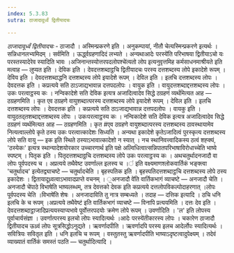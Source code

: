 ```yaml
---
index: 5.3.83
sutra: ठाजादावूर्ध्वं द्वितीयादचः

---
```

_ठाजादावूर्ध्वं द्वितीयादचः_ - ठाजादौ । अस्मिन्प्रकरणे इति । अनुकम्पायां, नीतौ चेत्यस्मिन्प्रकरणे इत्यर्थः । सन्निधानलभ्यमिदम् । सर्वमिति । ऊर्द्ध्वग्रहणादिदं लभ्यते । अन्यथाआदेः परस्ये॑ति परिभाषया द्वितीयाऽचो यः परस्तस्यादेरेव स्यादिति भावः ।अजिनान्तस्योत्तरपदलोपश्चे॑त्यतो लोप इत्यनुवृत्तमिह कर्मसाधनमाश्रीयते इति मत्वाह — लुप्यत इति । देविक इति । देवदत्तशब्दाट्ठचि द्वितीयादचः परस्य दत्तशब्दस्य लोपे इकादेशे रूपम् । देविय इति । देवदत्तशब्दाद्धनि दत्तशब्दस्य लोपे इयादेशे रूपम् । देविल इति । इलचि दत्तशब्दस्य लोपः । देवदत्तक इति । कप्रत्यये सति ठाऽजाद्यभावान्न दत्तपदलोपः । वायुक इति । वायुदत्तशब्दाद्दत्तशब्दस्य लोपः । उकः परत्वाट्ठस्य कः । नन्विकादेशे सति देविक इत्यत्र अजादित्वादेव सिद्धे ठग्रहणं व्यर्थमित्यत आह — ठग्रहणमिति । कृत एव ठग्रहणे वायुशब्दात्परस्य दत्तशब्दस्य लोपे इयादेशे रूपम् । देविल इति । इलचि दत्तशब्दस्य लोपः । देवदत्तक इति । कप्रत्यये सति ठाऽजाद्यभावान्न दत्तपदलोपः । वायकु इति । वायुदतद्तशब्दाद्दत्तशब्दस्य लोपः । उकःपरत्वाट्ठस्य कः । नन्विकादेशे सति देविक इत्यत्र अजादित्वादेव सिद्धे ठग्रहणं व्यर्थमित्यत आह — ठग्रहणमिति । कृत #एव ठग्रहणे वायुशब्दात्परस्य दत्तशब्दस्य ठावस्थायामेव नित्यत्वाल्लोपे कृते ठस्य उकः परत्वात्कादेशः सिध्यति । अन्यथा इकादेशे कृतेऽजादित्वं पुरस्कृत्य दत्तशब्दस्य लोपे सति वायु — इक इति स्थिते ठस्याऽभावात्कादेशो न स्यात् । नच स्थानिवत्त्वादिकस्य ठत्वं शह्क्यं, 'ठस्येकः' इत्यत्र स्थान्यादेशयोरकार उच्चारणार्थ इति पक्षे अल्विधित्वात्सन्निपातपरिभाषाविरोधाच्चेति भाष्ये स्पष्टम् । पितृक इति । पितृदत्तशब्दाठ्ठचि दत्तशब्दस्य लोपे उकः परत्वाट्ठस्य कः । अथचतुर्थादनजादौ वा लोपः पूर्वपदस्य च । अप्रत्यये तथैवेष्ट उवर्णाल्ल इलस्य च ।॑ इति वक्ष्यमाणश्लोकवार्तिकं भङ्क्त्वा 'चतुर्थादच' इत्येतद्व्याचष्टे — चतुर्थादचेति । बृहस्पतिक इति । बृहस्पतिदत्तशब्दाट्ठचि दत्तशब्दस्य लोपे ठस्य इकादेशः । द्वितायादूध्र्वत्वाऽभावादप्राप्ते वचनम् । ॒अनजादौ वे॑ति वार्तिकभागं व्याचष्टे — अनजादौ चेति ।अनजादौ चे॑पाठे विभाषेति भाष्यलब्धम्, तत्र देवत्तको देवक इति कप्रत्यये दत्तलोपविकल्पोदाहरणात् ।लोपः पूर्वपदस्य चेति ।विभाषे॑ति शेषः । अनजादाविति तु नात्र सम्बध्यते । तदाह — दत्तिक इत्यादि । ठचि धनि इलचि के च रूपम् ।अप्रत्यये तथैवेष्ट॑ इति वार्तिकभागं व्याचष्टे — विनापि प्रत्ययमिति । दत्तः देव इति । देवदत्तशब्दाट्ठाजादिप्रत्ययस्याप्यभावे पूर्वोत्तरपदयोः क्रमेण लोपे रूपम् । उवर्णादिति । 'ल' इति लोपस्य पूर्वाचार्यसंज्ञा । उवर्णात्परस्य इलचो लोपः स्यादित्यर्थः ।आदेः परस्ये॑तीकारस्य लोपः । चकारेण ठाजादौ द्वितीयादच ऊध्र्वं लोपः सूत्रसिद्धोऽनुद्यते । ऋवर्णादपीति । ऋवर्णादपि परस्य इलच आदेर्लोपः स्यादित्यर्थः । सवित्रियः सवितृल इति । धनि इलचि च रूपम् । वस्तुतस्तु ऋवर्णादपीति भाष्याऽदृष्टत्वादुपेक्ष्यम् । तदेवं व्याख्यातं वार्तिकं समस्तं पठति — चतुर्थादित्यादि ।
